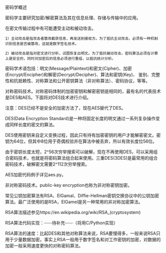 密码学概述

密码学主要研究加密/解密算法及其在信息处理、存储与传输中的应用。

在密文传输过程中有可能遭受主动和被动攻击。

    1）主动攻击是指攻击者篡改截获信息，再发送到接收方。为了抵抗主动攻击，必须有一种机制识别信息是否被篡改，这就是数字签名技术。

    2）被动攻击是指对密文进行分析，试图恢复出明文。为了抵抗被动攻击，密码算法必须在计算上是安全的，同时对加密后的信息必须进行重组，以抵抗统计分析。

密码学术语包括：明文(Message/Plaintext)和密文(Cipher)、加密(Encrypt/Encipher)和解密(Decrypt/Decipher)、算法和密钥(Key)、
鉴别、完整性和抗抵赖性、对称算法和公开密钥算法（非对称算法）、密码协议，等等。

对称密码技术。对称密码体制的加密密钥和解密密钥是相同的，最有名的代表技术是DES和AES。下面将对DES技术进行介绍。

注意：DES已经不是安全的加密方法了，现在AES替代了DES。

DES(Data Encryption Standard)是一种将固定长度的明文通过一系列复杂操作变成同样长度的密文的算法。

DES使用密钥来自定义变换过程，因此只有持有加密密钥的用户才能解密密文。密钥为64位，但其中8位用于奇偶校验并在算法中被丢弃，所以有效长度位56位。

由于密钥长度太短，2^56次穷举搜索可以破解，现在不再使用DES，可以采用组合密码技术，也就是将密码算法组合起来使用。三重DES(3DES)是最常用的组合密码技术，破解密文需要2^112次穷举搜索。

AES加密代码例子详见aes.py。

非对称密码技术。public-key encryption也称为非对称密钥加密。

常见公钥加密算法有RSA、ElGamal、Diffie-Hellman密钥交换协议中的公钥加密算法。最广泛使用的是RSA，ElGamel是另一种常用的非对称加密算法。

RSA算法描述参见https://en.wikipedia.org/wiki/RSA_(cryptosystem)

RSA算法代码实现：----待补充----（将用C/Python实现）

RSA算法的速度：比起DES和其他对称算法来说，RSA要慢得多，一般来说RSA只用于少量数据加密。事实上RSA一般用于数字签名和对工作密钥的加密，对数据的加密一般采用速度更快的对称密码算法。
